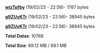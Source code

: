 [**wizTpfby**](/data/wizTpfby.txt) (19/02/23 - 22:56)- 1787 bytes

[**g9ZUvKTr**](/data/g9ZUvKTr.txt) (19/02/23 - 22:56)- 38945 bytes

[**g9ZUvKTr**](/data/g9ZUvKTr.txt) (19/02/23 - 22:56)- 38945 bytes

**Total Datas**: 10766

**Total Size**: 69.12 MB / 69.1 MB
